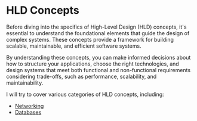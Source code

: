 # HLD Concepts

Before diving into the specifics of High-Level Design (HLD) concepts, it's essential to understand the foundational elements that guide the design of complex systems. These concepts provide a framework for building scalable, maintainable, and efficient software systems.

By understanding these concepts, you can make informed decisions about how to structure your applications, choose the right technologies, and design systems that meet both functional and non-functional requirements considering trade-offs, such as performance, scalability, and maintainability.

I will try to cover various categories of HLD concepts, including:

- [Networking](Network_Protocols/README.md)
- [Databases](Databases/README.md)
